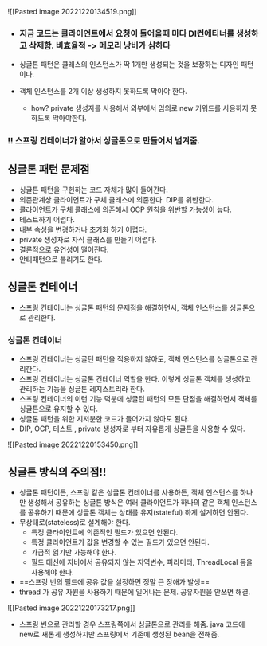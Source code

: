 ![[Pasted image 20221220134519.png]]

- ### 지금 코드는 클라이언트에서 요청이 들어올때 마다 DI컨에티너를 생성하고 삭제함. 비효율적 -> 메모리 낭비가 심하다


- 싱글톤 패턴은 클래스의 인스턴스가 딱 1개만 생성되는 것을 보장하는 디자인 패턴이다.
- 객체 인스턴스를 2개 이상 생성하지 못하도록 막아야 한다.
	- how? private 생성자를 사용해서 외부에서 임의로 new 키워드를 사용하지 못하도록 막아야한다.


### !!  스프링 컨테이너가 알아서 싱글톤으로 만들어서 넘겨줌.

## 싱글톤 패턴 문제점

- 싱글톤 패턴을 구현하는 코드 자체가 많이 들어간다.  
- 의존관계상 클라이언트가 구체 클래스에 의존한다. DIP를 위반한다. 
- 클라이언트가 구체 클래스에 의존해서 OCP 원칙을 위반할 가능성이 높다.
- 테스트하기 어렵다.  
- 내부 속성을 변경하거나 초기화 하기 어렵다.  
- private 생성자로 자식 클래스를 만들기 어렵다.  
- 결론적으로 유연성이 떨어진다.  
- 안티패턴으로 불리기도 한다.


## 싱글톤 컨테이너

- 스프링 컨테이너는 싱글톤 패턴의 문제점을 해결하면서, 객체 인스턴스를 싱글톤으로 관리한다.

### 싱글톤 컨테이너

- 스프링 컨테이너는 싱글턴 패턴을 적용하지 않아도, 객체 인스턴스를 싱글톤으로 관리한다.
- 스프링 컨테이너는 싱글톤 컨테이너 역할을 한다. 이렇게 싱글톤 객체를 생성하고 관리하는 기능을 싱글톤 레지스트리라 한다.
- 스프링 컨테이너의 이런 기능 덕분에 싱글턴 패턴의 모든 단점을 해결하면서 객체를 싱글톤으로 유지할 수 있다.
- 싱글톤 패턴을 위한 지저분한 코드가 들어가지 않아도 된다.
- DIP, OCP, 테스트 , private 생성자로 부터 자유롭게 싱글톤을 사용할 수 있다. 


![[Pasted image 20221220153450.png]]


## 싱글톤 방식의 주의점!!

- 싱글톤 패턴이든, 스프링 같은 싱글톤 컨테이너를 사용하든, 객체 인스턴스를 하나만 생성해서 공유하는 싱글톤 방식은 여러 클라이언트가 하나의 같은 객체 인스턴스를 공유하기 때문에 싱글톤 객체는 상태를 유지(stateful) 하게 설계하면 안된다.
- 무상태로(stateless)로 설계해야 한다.
	- 특정 클라이언트에 의존적인 필드가 있으면 안된다.
	- 특정 클라이언트가 값을 변경할 수 있는 필드가 있으면 안된다.
	- 가급적 읽기만 가능해야 한다.
	- 필드 대신에 자바에서 공유되지 않는 지역변수, 파라미터, ThreadLocal 등을 사용해야 한다.
- ==스프링 빈의 필드에 공유 값을 설정하면 정말 큰 장애가 발생==
- thread 가 공유 자원을 사용하기 때문에 일어나는 문제. 공유자원을 안쓰면 해결.


![[Pasted image 20221220173217.png]]

- 스프링 빈으로 관리할 경우 스프링쪽에서 싱글톤으로 관리를 해줌. java 코드에 new로 새롭게 생성하지만 스프링에서 기존에 생성된 bean을 전해줌.